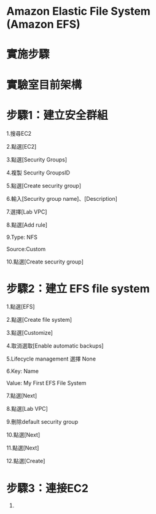 # Amazon Elastic File System (Amazon EFS)

# 實施步驟

# 實驗室目前架構

# 步驟1：建立安全群組


1.搜尋EC2

2.點選[EC2]

3.點選[Security Groups]

4.複製 Security GroupsID

5.點選[Create security group]

6.輸入[Security group name]、[Description]

7.選擇[Lab VPC]

8.點選[Add rule]

9.Type: NFS

Source:Custom



10.點選[Create security group]


# 步驟2：建立 EFS file system


1.點選[EFS]

2.點選[Create file system]

3.點選[Customize]

4.取消選取[Enable automatic backups]

5.Lifecycle management 選擇 None

6.Key: Name

Value: My First EFS File System



7.點選[Next]

8.點選[Lab VPC]

9.刪除default security group

10.點選[Next]

11.點選[Next]

12.點選[Create]


# 步驟3：連接EC2


1.
